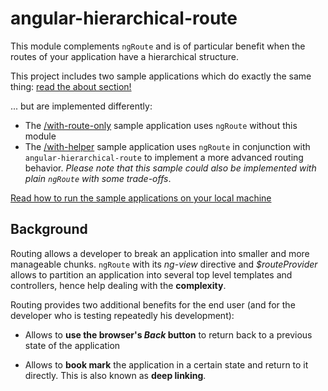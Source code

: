 angular-hierarchical-route
==========================

This module complements `ngRoute` and is of particular benefit when the routes of your application have a hierarchical structure.

This project includes two sample applications which do exactly the same thing:
[read the about section!](http://adelinor.github.io/angular-hierarchical-route/sample/with-helper/#/about)

... but are implemented differently:
* The [/with-route-only](http://adelinor.github.io/angular-hierarchical-route/sample/with-route-only) sample application uses `ngRoute` without this module
* The [/with-helper](http://adelinor.github.io/angular-hierarchical-route/sample/with-helper) sample application uses `ngRoute` in conjunction with
`angular-hierarchical-route` to implement a more advanced routing behavior.
*Please note that this sample could also be implemented with plain `ngRoute` with some trade-offs*.

[Read how to run the sample applications on your local machine](site/RunSampleOnLocalhost)

Background
----------
Routing allows a developer to break an application into smaller and more
manageable chunks.
`ngRoute` with its *ng-view* directive and *$routeProvider* allows to partition an
application into several top level templates and controllers, hence help
dealing with the **complexity**.

Routing provides two additional benefits for the end user (and for the developer
who is testing repeatedly his development):

* Allows to **use the browser's _Back_ button** to return back to a previous state
  of the application
 
* Allows to **book mark** the application in a certain state and return to it directly.
  This is also known as **deep linking**.
